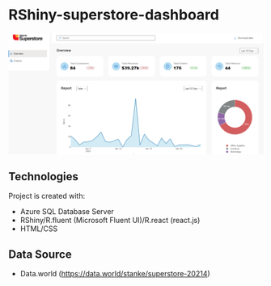 # RShiny-superstore-dashboard
![Screenshot](Capture.png)

## Technologies
Project is created with:
* Azure SQL Database Server
* RShiny/R.fluent (Microsoft Fluent UI)/R.react (react.js)
* HTML/CSS

## Data Source
* Data.world (https://data.world/stanke/superstore-20214)
